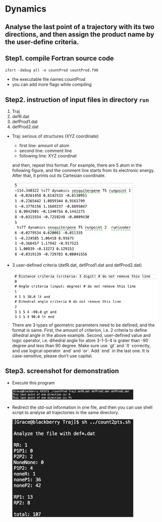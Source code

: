 # Dynamics
Analyse the last point of a trajectory with its two directions, and then assign the product name by the user-define criteria. 
---
## Step1. compile Fortran source code 

`ifort -debug all -o countProd countProd.f90`

- the executable file names countProd
- you can add more flags while compiling

## Step2. instruction of input files in directory `run`

1. Traj
2. defR.dat
3. defProd1.dat
4. defProd2.dat


- Traj: serious of structures (XYZ coordinate)
    - first line: amount of atom 
    - second line: comment line
    - following line: XYZ coordinat
     
  and then, repeat this format. For example, there are 5 atom in the following figure, and the comment line starts from its electronic energy. After that, it prints out its Cartesian coordinate. 

     <div style='float: center'>
        <img style='width: 400px' src="./fig/traj.png"></img>
    </div> 
- 3 user-defined criteria (defR.dat, defProd1.dat and defProd2.dat)
    <div style='float: center'>
        <img style='width: 500px' src="./fig/def.png"></img>
    </div> 
    There are 3 types of geometric parameters need to be defined, and the format is same. First, the amount of criterion, i.e. 2 criteria to define dihedral angle in the above example. Second, user-defined value and logic operator, i.e. dihedral angle for atom 3-1-5-4 is grater than -90 degree and less than 90 degree. Make sure use `gt` and `lt` correctly, and use logical operator `and` and `or`. Add `end` in the last one. It is case-sensitive, please don't use capital. 

## Step3. screenshot for demonstration
- Execute this program
    <div style='float: center'>
        <img style='width: 400px' src="./fig/demo1.png"></img>
    </div> 

- Redirect the std-out information in one file, and then you can use shell script to analyse all trajectories in the same directory.
    <div style='float: center'>
        <img style='width: 400px' src="./fig/demo2.png"></img>
    </div> 
